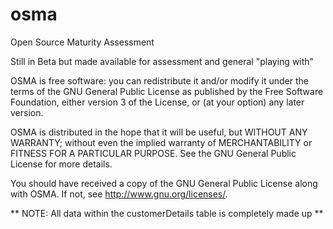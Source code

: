osma
====

Open Source Maturity Assessment

Still in Beta but made available for assessment and general "playing with"

OSMA is free software: you can redistribute it and/or modify
it under the terms of the GNU General Public License as published by
the Free Software Foundation, either version 3 of the License, or
(at your option) any later version.

OSMA is distributed in the hope that it will be useful,
but WITHOUT ANY WARRANTY; without even the implied warranty of
MERCHANTABILITY or FITNESS FOR A PARTICULAR PURPOSE.  See the
GNU General Public License for more details.

You should have received a copy of the GNU General Public License
along with OSMA.  If not, see <http://www.gnu.org/licenses/>.

** NOTE: All data within the customerDetails table is completely made up **
